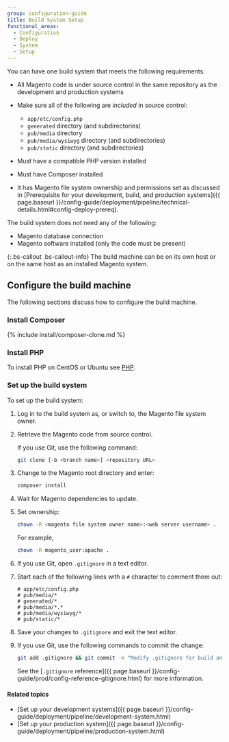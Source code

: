 ```yaml
---
group: configuration-guide
title: Build System Setup
functional_areas:
  - Configuration
  - Deploy
  - System
  - Setup
---
```


You can have one build system that meets the following requirements:

*	All Magento code is under source control in the same repository as the development and production systems
*	Make sure all of the following are _included_ in source control:

	*	`app/etc/config.php`
	*	`generated` directory (and subdirectories)
	*	`pub/media` directory
	*	`pub/media/wysiwyg` directory (and subdirectories)
	*	`pub/static` directory (and subdirectories)
*	Must have a compatible PHP version installed
*	Must have Composer installed
*	It has Magento file system ownership and permissions set as discussed in [Prerequisite for your development, build, and production systems]({{ page.baseurl }}/config-guide/deployment/pipeline/technical-details.html#config-deploy-prereq).

The build system does _not_ need any of the following:

*	Magento database connection
*	Magento software installed (only the code must be present)

{:.bs-callout .bs-callout-info}
The build machine can be on its own host or on the same host as an installed Magento system.

## Configure the build machine

The following sections discuss how to configure the build machine.

### Install Composer

{% include install/composer-clone.md %}

### Install PHP

To install PHP on CentOS or Ubuntu see [PHP](../../../install-gde/prereq/php-centos-ubuntu.html).

### Set up the build system

To set up the build system:

1.	Log in to the build system as, or switch to, the Magento file system owner.
2.	Retrieve the Magento code from source control.

    If you use Git, use the following command:

    ```bash
    git clone [-b <branch name>] <repository URL>
    ```

2.	Change to the Magento root directory and enter:

    ```bash
    composer install
    ```

3.	Wait for Magento dependencies to update.
4.	Set ownership:

    ```bash
    chown -R <magento file system owner name>:<web server username> .
    ```

    For example,

    ```bash
    chown -R magento_user:apache .
    ```

4.	If you use Git, open `.gitignore` in a text editor.
5.	Start each of the following lines with a `#` character to comment them out:

    ```text
    # app/etc/config.php
    # pub/media/*
    # generated/*
    # pub/media/*.*
    # pub/media/wysiwyg/*
    # pub/static/*
    ```

6.	Save your changes to `.gitignore` and exit the text editor.
7.	If you use Git, use the following commands to commit the change:

    ```bash
    git add .gitignore && git commit -m "Modify .gitignore for build and production"
    ```

    See the [`.gitignore` reference]({{ page.baseurl }}/config-guide/prod/config-reference-gitignore.html) for more information.

#### Related topics

*	[Set up your development systems]({{ page.baseurl }}/config-guide/deployment/pipeline/development-system.html)
*	[Set up your production system]({{ page.baseurl }}/config-guide/deployment/pipeline/production-system.html)
